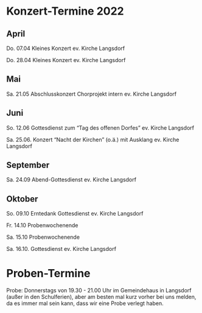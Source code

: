 
# Konzert-Termine 2022

## April

Do. 07.04 Kleines Konzert ev. Kirche Langsdorf

Do. 28.04 Kleines Konzert ev. Kirche Langsdorf

## Mai

Sa. 21.05 Abschlusskonzert Chorprojekt intern ev. Kirche Langsdorf

## Juni

So. 12.06 Gottesdienst zum “Tag des offenen Dorfes” ev. Kirche Langsdorf

Sa. 25.06. Konzert “Nacht der Kirchen” (o.ä.) mit Ausklang ev. Kirche Langsdorf

## September

Sa. 24.09 Abend-Gottesdienst ev. Kirche Langsdorf

## Oktober

So. 09.10 Erntedank Gottesdienst ev. Kirche Langsdorf

Fr. 14.10 Probenwochenende

Sa. 15.10 Probenwochenende

Sa. 16.10. Gottesdienst ev. Kirche Langsdorf

# Proben-Termine

Probe: Donnerstags von 19.30 - 21.00 Uhr im Gemeindehaus in Langsdorf (außer in den Schulferien), aber am besten mal kurz vorher bei uns melden, da es immer mal sein kann, dass wir eine Probe verlegt haben.
